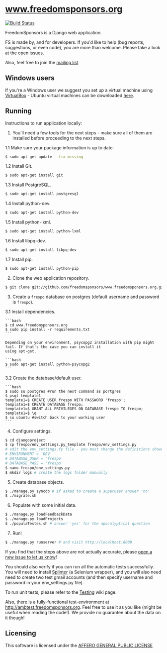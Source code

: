www.freedomsponsors.org 
=======================

[![Build Status](https://secure.travis-ci.org/freedomsponsors/www.freedomsponsors.org.png)](http://travis-ci.org/freedomsponsors/www.freedomsponsors.org)

FreedomSponsors is a Django web application.

FS is made by, and for developers. 
If you'd like to help (bug reports, suggestions, or even code), you are more than welcome.
Please take a look at the open issues.

Also, feel free to join the [mailing list](https://groups.google.com/forum/?hl=en&fromgroups#!forum/freedomsponsors)

## Windows users

If you're a Windows user we suggest you set up a virtual machine using [VirtualBox](http://www.virtualbox.org) - Ubuntu
virtual machines can be downloaded [here](http://virtualboxes.org/images/ubuntu/). 

## Running

Instructions to run application locally:

1. You'll need a few tools for the next steps - make sure all of them are installed before proceeding to the next steps.

 1.1 Make sure your package information is up to date.
 
 ```bash
 $ sudo apt-get update --fix-missing
 ```
 
 1.2 Install Git.
 
  ```bash
  $ sudo apt-get install git
  ```
 
 1.3 Install PostgreSQL.
 
 ```bash
 $ sudo apt-get install postgresql
 ```
 1.4 Install python-dev.
 
 ```bash
 $ sudo apt-get install python-dev
 ```
 1.5 Install python-lxml.
 
 ```bash
 $ sudo apt-get install python-lxml
 ```
 
 1.6 Install libpq-dev.
 
 ```bash
 $ sudo apt-get install libpq-dev
 ```
 
 1.7 Install pip.
 
 ```bash
 $ sudo apt-get install python-pip
 ```
 
2. Clone the web application repository.

  ```bash
  $ git clone git://github.com/freedomsponsors/www.freedomsponsors.org.git
  ```

3. Create a `frespo` database on postgres (default username and password is `frespo`).

  3.1 Install dependencies.

    ```bash
    $ cd www.freedomsponsors.org
    $ sudo pip install -r requirements.txt
    ```

    Depending on your environment, psycopg2 installation with pip might fail. If that's the case you can install it 
    using apt-get.

    ```bash
    $ sudo apt-get install python-psycopg2
    ```
    
  3.2 Create the database/default user.
  
    ```bash
    $ sudo su postgres #run the next command as portgres
    $ psql template1
    template1=$ CREATE USER frespo WITH PASSWORD 'frespo';
    template1=$ CREATE DATABASE frespo;
    template1=$ GRANT ALL PRIVILEGES ON DATABASE frespo TO frespo;
    template1=$ \q
    $ su ubuntu #switch back to your working user
    ```

4. Configure settings.

  ```bash
  $ cd djangoproject
  $ cp frespo/env_settings.py_template frespo/env_settings.py
  # edit the env_settings.fy file - you must change the definitions shown below (values as used in this walkthrough):
  # ENVIRONMENT = 'DEV'
  # DATABASE_USER = 'frespo'
  # DATABASE_PASS = 'frespo'  
  $ nano frespo/env_settings.py 
  $ mkdir logs # create the logs folder manually
  ```

5. Create database objects.

  ```bash  
  $ ./manage.py syncdb # if asked to create a superuser answer 'no'
  $ ./migrate.sh
  ```

6. Populate with some initial data.

  ```bash
  $ ./manage.py loadFeedbackData
  $ ./manage.py loadProjects
  $ ./populaTestes.sh # answer 'yes' for the apocalyptical question
  ```

7. Run!

  ```bash
  $ ./manage.py runserver # and visit http://localhost:8000
  ```

If you find that the steps above are not actually accurate, please [open a new issue to let us know](https://github.com/freedomsponsors/www.freedomsponsors.org/issues/new)!

You should also verify if you can run all the automatic tests successfully.
You will need to install [Splinter](https://github.com/cobrateam/splinter) (a Selenium wrapper), and you will also need need to create two test gmail accounts (and then specify username and password in your env_settings.py file).

To run unit tests, please refer to the [Testing](https://github.com/freedomsponsors/www.freedomsponsors.org/wiki/Testing) wiki page.

Also, there is a fully-functional test-environment at http://ambtest.freedomsponsors.org.
Feel free to use it as you like (might be useful when reading the code!). We provide no guarantee about the data on it though!

## Licensing

This software is licensed under the [AFFERO GENERAL PUBLIC LICENSE](http://www.gnu.org/licenses/agpl-3.0.html)
